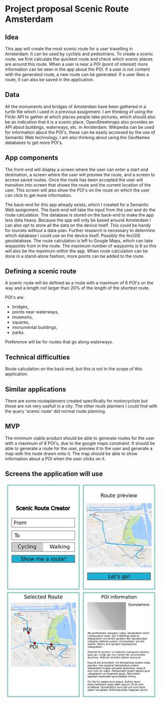 # Project proposal Scenic Route Amsterdam

## Idea

This app will create the most scenic route for a user travelling in Amsterdam. It can be used by cyclists and pedestrians. To create a scenic route, we first calculate the quickest route and check which scenic places are around this route. When a user is near a POI (point of interest) more information can be seen in the app about the POI. If a user is not content with the generated route, a new route can be generated. If a user likes a route, it can also be saved in the application.

## Data

All the monuments and bridges of Amsterdam have been gathered in a turtle file which I used in a previous assignment. I am thinking of using the Flickr API to gather at which places people take pictures, which should also be an indication that it is a scenic place. OpenStreetmaps also provides an API about buildings, waterways, etc. in Amsterdam. Wikipedia can be used for information about the POI's, these can be easily accessed by the use of Semantic Web technology. I am also thinking about using the GeoNames databases to get more POI's.

## App components

The front-end will display a screen where the user can enter a start and destination, a screen where the user will preview the route, and a screen to access saved routes. Once the route has been accepted the user will transition into screen that shows the route and the current location of the user. This screen will also show the POI's on the route on which the user can click to get more information.


The back-end for this app already exists, which I created for a Semantic Web assignment. The back-end will take the input from the user and do the route calculation. The database is stored on the back-end to make the app less data heavy. Because the app will only be based around Amsterdam I can also opt to store all the data on the device itself. This could be handy for tourists without a data-plan. Further research is necessary to determine which database I could use on the device itself. Possibly the ArcGIS geodatabase.
The route calculation is left to Google Maps, which can take waypoints from in the route. The maximum number of waypoints is 8 so this will also be the maximum within the app. When route calculation can be done in a stand-alone fashion, more points can be added to the route.


## Defining a scenic route

A scenic route will be defined as a route with a maximum of 6 POI's on the way and a length not larger than 20% of the length of the shortest route.

POI's are:
- bridges,
- points near waterways,
- museums,
- squares,
- monumental buildings,
- parks.

Preference will be for routes that go along waterways.


## Technical difficulties

Route calculation on the back-end, but this is not in the scope of this application.

## Similar applications

There are some routeplanners created specifically for motorcyclists but these are not very usefull in a city. The other route planners I could find with the query 'scenic route' did normal route planning.


## MVP

The minimum viable product should be able to generate routes for the user with a maximum of 8 POI's, due to the google maps constraint. It should be able to generate a route for the user, preview it to the user and generate a map with the route drawn onto it. The map should be able to show information about a POI when the user clicks on it.


## Screens the application will use
![](doc/screens.png)
